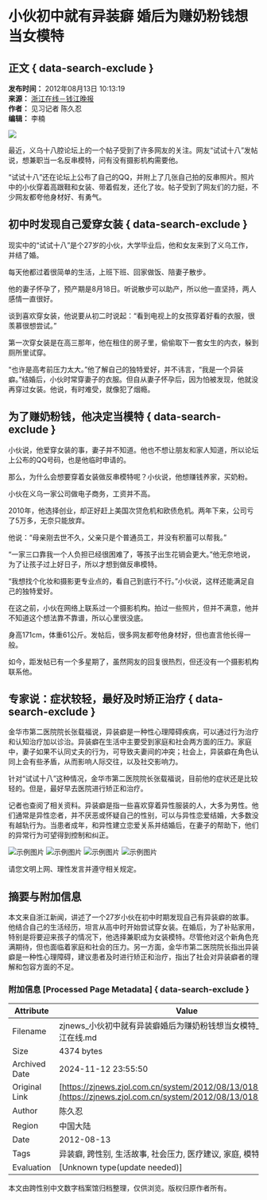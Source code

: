 # 小伙初中就有异装癖 婚后为赚奶粉钱想当女模特

## 正文 { data-search-exclude }


**发布时间：** 2012年08月13日 10:13:19  
**来源：** [浙江在线－钱江晚报](http://www.zjdaily.com.cn/qjwb/)  
**作者：** 见习记者 陈久忍  
**编辑：** 李楠  

![](http://zjnews.zjol.com.cn/05zjnews/pazj/images/p04.jpg)

最近，义乌十八腔论坛上的一个帖子受到了许多网友的关注。网友“试试十八”发帖说，想兼职当一名反串模特，问有没有摄影机构需要他。

“试试十八”还在论坛上公布了自己的QQ，并附上了几张自己拍的反串照片。照片中的小伙穿着高跟鞋和女装、带着假发，还化了妆。帖子受到了网友们的力挺，不少网友都夸他身材好、有勇气。

## 初中时发现自己爱穿女装 { data-search-exclude }

现实中的“试试十八”是个27岁的小伙，大学毕业后，他和女友来到了义乌工作，并结了婚。

每天他都过着很简单的生活，上班下班、回家做饭、陪妻子散步。

他的妻子怀孕了，预产期是8月18日。听说散步可以助产，所以他一直坚持，两人感情一直很好。

谈到喜欢穿女装，他说要从初二时说起：“看到电视上的女孩穿着好看的衣服，很羡慕很想尝试。”

第一次穿女装是在高三那年，他在租住的房子里，偷偷取下一套女生的内衣，躲到厕所里试穿。

“也许是高考前压力太大。”他了解自己的独特爱好，并不讳言，“我是一个异装癖。”结婚后，小伙时常穿妻子的衣服。但自从妻子怀孕后，因为怕被发现，他就没再穿过女装。他说，有时难受，就像犯了烟瘾。

## 为了赚奶粉钱，他决定当模特 { data-search-exclude }

小伙说，他爱穿女装的事，妻子并不知道。他也不想让朋友和家人知道，所以论坛上公布的QQ号码，也是他临时申请的。

那么，为什么会想要穿着女装做反串模特呢？小伙说，他想赚钱养家，买奶粉。

小伙在义乌一家公司做电子商务，工资并不高。

2010年，他选择创业，却正好赶上美国次贷危机和欧债危机。两年下来，公司亏了5万多，无奈只能放弃。

他说：“母亲刚去世不久，父亲只是个普通员工，并没有积蓄可以帮我。”

“一家三口靠我一个人负担已经很困难了，等孩子出生花销会更大。”他无奈地说，为了让孩子过上好日子，所以才想到做反串模特。

“我想找个化妆和摄影更专业点的，看自己到底行不行。”小伙说，这样还能满足自己的独特爱好。

在这之前，小伙在网络上联系过一个摄影机构。拍过一些照片，但并不满意，他并不知道这个想法靠不靠谱，所以心里很没底。

身高171cm，体重61公斤。发帖后，很多网友都夸他身材好，但也直言他长得一般。

如今，距发帖已有一个多星期了，虽然网友的回复很热烈，但还没有一个摄影机构联系他。

## 专家说：症状较轻，最好及时矫正治疗 { data-search-exclude }

金华市第二医院院长张载福说，异装癖是一种性心理障碍疾病，可以通过行为治疗和认知治疗加以诊治。异装癖在生活中主要受到家庭和社会两方面的压力。家庭中，妻子如果不认同丈夫的行为，可导致夫妻间的冲突；社会上，异装癖在角色认同上会有些矛盾，从而影响人际交往，以及社交影响力。

针对“试试十八”这种情况，金华市第二医院院长张载福说，目前他的症状还是比较轻的。但是，最好早去医院进行矫正和治疗。

记者也查阅了相关资料。异装癖是指一些喜欢穿着异性服装的人，大多为男性。他们通常是异性恋者，并不厌恶或怀疑自己的性别，可以与异性恋爱结婚，大多数没有越轨行为。当患者成年，和异性建立恋爱关系并结婚后，在妻子的帮助下，他们的异常行为可望得到控制和纠正。

![示例图片](http://img.zjolcdn.com/pic/0/02/23/02/2230242_970746.gif)
![示例图片](http://img.zjolcdn.com/pic/0/02/23/02/2230243_322454.gif)
![示例图片](http://img.zjolcdn.com/pic/0/03/16/02/3160215_527755.jpg)
![示例图片](http://img.zjolcdn.com/pic/0/05/09/62/5096200_879271.jpg)

请您文明上网、理性发言并遵守相关规定。 

## 摘要与附加信息

<!-- tcd_abstract -->
本文来自浙江新闻，讲述了一个27岁小伙在初中时期发现自己有异装癖的故事。他结合自己的生活经历，坦言从高中时开始尝试穿女装。在婚后，为了补贴家用，特别是将要迎来孩子的情况下，他选择兼职成为女装模特。尽管他对这个新角色充满期待，但也面临着家庭和社会的压力。另一方面，金华市第二医院院长指出异装癖是一种性心理障碍，建议患者及时进行矫正和治疗，指出了社会对异装癖者的理解和包容方面的不足。
<!-- tcd_abstract_end -->

### 附加信息 [Processed Page Metadata] { data-search-exclude }

| Attribute       | Value                                  |
|-----------------|----------------------------------------|
| Filename        | zjnews_小伙初中就有异装癖婚后为赚奶粉钱想当女模特_-_浙江新闻_-_浙江在线.md                             |
| Size            | 4374 bytes                           |
| Archived Date   | 2024-11-12 23:55:50                             |
| Original Link   | [https://zjnews.zjol.com.cn/system/2012/08/13/018731864.shtml](https://zjnews.zjol.com.cn/system/2012/08/13/018731864.shtml)                       |
| Author          | 陈久忍                               |
| Region          | 中国大陆                               |
| Date            | 2012-08-13                                 |
| Tags            | 异装癖, 跨性别, 生活故事, 社会压力, 医疗建议, 家庭, 模特                                 |
| Evaluation            | [Unknown type(update needed)]                                 |
<!-- tcd_table_end -->

本文由跨性别中文数字档案馆归档整理，仅供浏览。版权归原作者所有。
